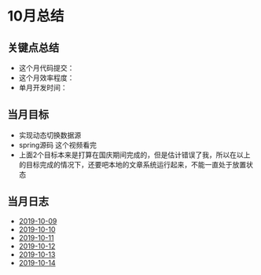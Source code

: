 # 10月总结

## 关键点总结

* 这个月代码提交：
* 这个月效率程度：
* 单月开发时间：

## 当月目标

* 实现动态切换数据源
* spring源码 这个视频看完
* 上面2个目标本来是打算在国庆期间完成的，但是估计错误了我，所以在以上的目标完成的情况下，还要吧本地的文章系统运行起来，不能一直处于放置状态

## 当月日志

* [2019-10-09](./2019.10/2019-10-09.md)
* [2019-10-10](./2019.10/2019-10-10.md)
* [2019-10-11](./2019.10/2019-10-11.md)
* [2019-10-12](./2019.10/2019-10-12.md)
* [2019-10-13](./2019.10/2019-10-13.md)
* [2019-10-14](./2019.10/2019-10-14.md)
